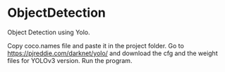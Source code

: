 # ObjectDetection
Object Detection using Yolo.

Copy coco.names file and paste it in the project folder.
Go to https://pjreddie.com/darknet/yolo/ and download the cfg and the weight files for YOLOv3 version.
Run the program.
